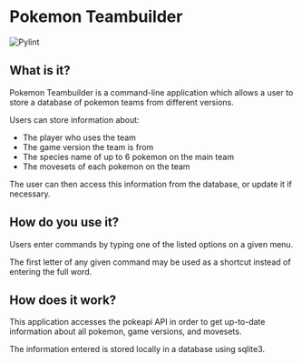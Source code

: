 # Pokemon Teambuilder

![Pylint](https://github.com/misterlister/pokemon-teambuilder/actions/workflows/pylint.yml/badge.svg)

## What is it?

Pokemon Teambuilder is a command-line application which allows a user to store a database of pokemon teams from different versions.

Users can store information about:

- The player who uses the team
- The game version the team is from
- The species name of up to 6 pokemon on the main team
- The movesets of each pokemon on the team

The user can then access this information from the database, or update it if necessary.

## How do you use it?

Users enter commands by typing one of the listed options on a given menu.

The first letter of any given command may be used as a shortcut instead of entering the full word.

## How does it work?

This application accesses the pokeapi API in order to get up-to-date information about all pokemon, game versions, and movesets.

The information entered is stored locally in a database using sqlite3.



